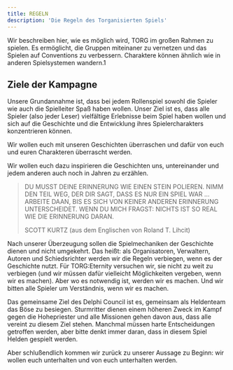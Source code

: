 ```yaml
---
title: REGELN
description: 'Die Regeln des Torganisierten Spiels'
---
```


Wir beschreiben hier, wie es möglich wird, TORG im großen Rahmen zu spielen. Es
ermöglicht, die Gruppen miteinaner zu vernetzen und das Spielen auf Conventions
zu verbessern. Charaktere können ähnlich wie in anderen Spielsystemen wandern.1

## Ziele der Kampagne

Unsere Grundannahme ist, dass bei jedem Rollenspiel sowohl die Spieler wie auch
die Spielleiter Spaß haben wollen. Unser Ziel ist es, dass alle Spieler (also
jeder Leser) vielfältige Erlebnisse beim Spiel haben wollen und sich auf die
Geschichte und die Entwicklung ihres Spielercharakters konzentrieren können.

Wir wollen euch mit unseren Geschichten überraschen und dafür von euch und
euren Charakteren überrascht werden.

Wir wollen euch dazu inspirieren die Geschichten uns, untereinander und jedem
anderen auch noch in Jahren zu erzählen.

> DU MUSST DEINE ERINNERUNG WIE EINEN STEIN POLIEREN. NIMM DEN TEIL WEG, DER
> DIR SAGT, DASS ES NUR EIN SPIEL WAR … ARBEITE DAAN, BIS ES SICH VON KEINER
> ANDEREN ERINNERUNG UNTERSCHEIDET. WENN DU MICH FRAGST: NICHTS IST SO REAL WIE
> DIE ERINNERUNG DARAN.
> 
> SCOTT KURTZ (aus dem Englischen von Roland T. Lihcit)

Nach unserer Überzeugung sollen die Spielmechaniken der Geschichte dienen und
nicht umgekehrt. Das heißt: als Organisatoren, Verwaltern, Autoren und
Schiedsrichter werden wir die Regeln verbiegen, wenn es der Geschichte nutzt.
Für TORG:Eternity versuchen wir, sie nicht zu weit zu verbiegen (und wir müssen
dafür vielleicht Möglichkeiten vergeben, wenn wir es machen). Aber wo es
notwendig ist, werden wir es machen. Und wir bitten alle Spieler um
Verständnis, wenn wir es machen.

Das gemeinsame Ziel des Delphi Council ist es, gemeinsam als Heldenteam das
Böse zu besiegen. Sturmritter dienen einem höheren Zweck im Kampf gegen die
Hohepriester und alle Missionen gehen davon aus, dass alle vereint zu diesem
Ziel stehen. Manchmal müssen harte Entscheidungen getroffen werden, aber bitte
denkt immer daran, dass in diesem Spiel Helden gespielt werden.

Aber schlußendlich kommen wir zurück zu unserer Aussage zu Beginn: wir wollen
euch unterhalten und von euch unterhalten werden.


